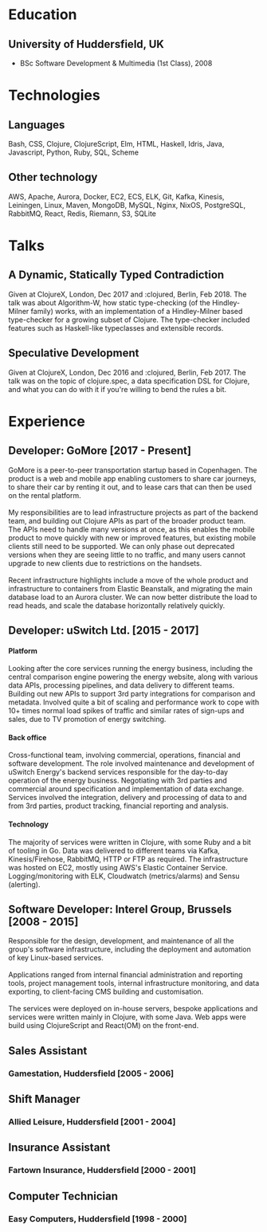 

# Education

## University of Huddersfield, UK
- BSc Software Development & Multimedia (1st Class), 2008

# Technologies

## Languages
Bash, CSS, Clojure, ClojureScript, Elm, HTML, Haskell, Idris, Java, Javascript, Python, Ruby, SQL, Scheme

## Other technology
AWS, Apache, Aurora, Docker, EC2, ECS, ELK, Git, Kafka, Kinesis, Leiningen, Linux, Maven, MongoDB, MySQL, Nginx, NixOS, PostgreSQL, RabbitMQ, React, Redis, Riemann, S3, SQLite

# Talks

## A Dynamic, Statically Typed Contradiction

Given at ClojureX, London, Dec 2017 and :clojured, Berlin, Feb 2018. The talk
was about Algorithm-W, how static type-checking (of the Hindley-Milner family)
works, with an implementation of a Hindley-Milner based type-checker for a
growing subset of Clojure. The type-checker included features such as
Haskell-like typeclasses and extensible records.

## Speculative Development

Given at ClojureX, London, Dec 2016 and :clojured, Berlin, Feb 2017. The talk
was on the topic of clojure.spec, a data specification DSL for Clojure, and what
you can do with it if you're willing to bend the rules a bit.

# Experience

## Developer: GoMore [2017 - Present]

GoMore is a peer-to-peer transportation startup based in Copenhagen. The product
is a web and mobile app enabling customers to share car journeys, to share their
car by renting it out, and to lease cars that can then be used on the rental
platform.\
\
My responsibilities are to lead infrastructure projects as part of the backend
team, and building out Clojure APIs as part of the broader product team. The
APIs need to handle many versions at once, as this enables the mobile product to
move quickly with new or improved features, but existing mobile clients still
need to be supported. We can only phase out deprecated versions when they are
seeing little to no traffic, and many users cannot upgrade to new clients due to
restrictions on the handsets.\
\
Recent infrastructure highlights include a move of the whole product and
infrastructure to containers from Elastic Beanstalk, and migrating the main
database load to an Aurora cluster. We can now better distribute the load to
read heads, and scale the database horizontally relatively quickly.

## Developer: uSwitch Ltd. [2015 - 2017]

#### Platform

Looking after the core services running the energy business, including the
central comparison engine powering the energy website, along with various data
APIs, processing pipelines, and data delivery to different teams. Building out
new APIs to support 3rd party integrations for comparison and metadata. Involved
quite a bit of scaling and performance work to cope with 10+ times normal load
spikes of traffic and similar rates of sign-ups and sales, due to TV promotion
of energy switching.

#### Back office

Cross-functional team, involving commercial, operations, financial and software
development. The role involved maintenance and development of uSwitch Energy's
backend services responsible for the day-to-day operation of the energy
business. Negotiating with 3rd parties and commercial around specification and
implementation of data exchange. Services involved the integration, delivery and
processing of data to and from 3rd parties, product tracking, financial
reporting and analysis.

#### Technology

The majority of services were written in Clojure, with some Ruby and a bit of
tooling in Go. Data was delivered to different teams via Kafka,
Kinesis/Firehose, RabbitMQ, HTTP or FTP as required. The infrastructure was
hosted on EC2, mostly using AWS's Elastic Container Service. Logging/monitoring
with ELK, Cloudwatch (metrics/alarms) and Sensu (alerting).

## Software Developer: Interel Group, Brussels [2008 - 2015]

Responsible for the design, development, and maintenance of all the group's
software infrastructure, including the deployment and automation of key
Linux-based services.\
\
Applications ranged from internal financial administration and reporting tools,
project management tools, internal infrastructure monitoring, and data
exporting, to client-facing CMS building and customisation.\
\
The services were deployed on in-house servers, bespoke applications and
services were written mainly in Clojure, with some Java. Web apps were build
using ClojureScript and React(OM) on the front-end.

## Sales Assistant

### Gamestation, Huddersfield [2005 - 2006]

## Shift Manager

### Allied Leisure, Huddersfield [2001 - 2004]

## Insurance Assistant

### Fartown Insurance, Huddersfield [2000 - 2001]

## Computer Technician

### Easy Computers, Huddersfield [1998 - 2000]